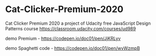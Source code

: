 # Cat-Clicker-Premium-2020
Cat Clicker Premium 2020 a project of Udacity free JavaScript Design Patterns course https://classroom.udacity.com/courses/ud989

demo Premium - https://codepen.io/doc01/pen/JjKRLyv

demo Spaghetti code - https://codepen.io/doc01/pen/wvWzmpB
